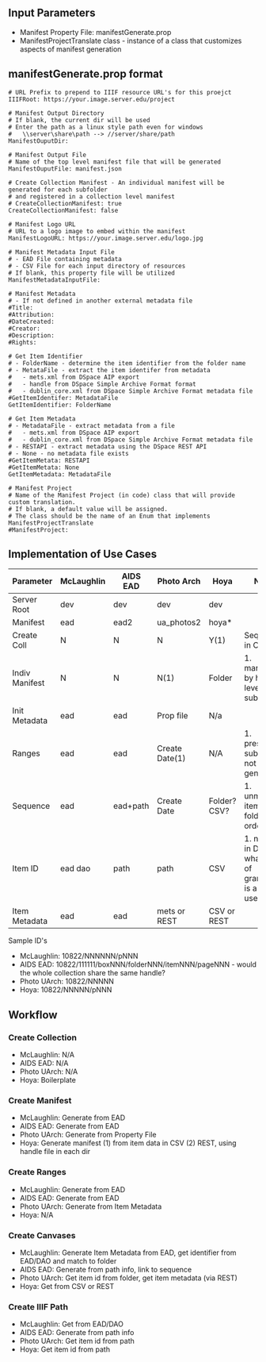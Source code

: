 ## Input Parameters
- Manifest Property File: manifestGenerate.prop
- ManifestProjectTranslate class - instance of a class that customizes aspects of manifest generation

## manifestGenerate.prop format
    # URL Prefix to prepend to IIIF resource URL's for this proejct
    IIIFRoot: https://your.image.server.edu/project
    
    # Manifest Output Directory
    # If blank, the current dir will be used
    # Enter the path as a linux style path even for windows
    #   \\server\share\path --> //server/share/path
    ManifestOuputDir: 

    # Manifest Output File
    # Name of the top level manifest file that will be generated
    ManifestOuputFile: manifest.json 
    
    # Create Collection Manifest - An individual manifest will be generated for each subfolder 
    # and registered in a collection level manifest
    # CreateCollectionManifest: true
    CreateCollectionManifest: false
    
    # Manifest Logo URL
    # URL to a logo image to embed within the manifest
    ManifestLogoURL: https://your.image.server.edu/logo.jpg
    
    # Manifest Metadata Input File
    # - EAD File containing metadata
    # - CSV File for each input directory of resources
    # If blank, this property file will be utilized
    ManifestMetadataInputFile: 
    
    # Manifest Metadata 
    # - If not defined in another external metadata file
    #Title: 
    #Attribution:
    #DateCreated:  
    #Creator: 
    #Description:
    #Rights: 
    
    # Get Item Identifier
    # - FolderName - determine the item identifier from the folder name
    # - MetataFile - extract the item identifer from metadata 
    #   - mets.xml from DSpace AIP export
    #   - handle from DSpace Simple Archive Format format
    #   - dublin_core.xml from DSpace Simple Archive Format metadata file
    #GetItemIdentifer: MetadataFile
    GetItemIdentifier: FolderName
    
    # Get Item Metadata
    # - MetadataFile - extract metadata from a file
    #   - mets.xml from DSpace AIP export
    #   - dublin_core.xml from DSpace Simple Archive Format metadata file
    # - RESTAPI - extract metadata using the DSpace REST API
    # - None - no metadata file exists
    #GetItemMetata: RESTAPI
    #GetItemMetata: None
    GetItemMetadata: MetadataFile
    
    # Manifest Project
    # Name of the Manifest Project (in code) class that will provide custom translation.
    # If blank, a default value will be assigned.
    # The class should be the name of an Enum that implements ManifestProjectTranslate
    #ManifestProject: 
    

## Implementation of Use Cases

Parameter     | McLaughlin | AIDS EAD   | Photo Arch     | Hoya         | Notes
------------- | ---------- | ---------- | -------------- | ------------ | ------------------- 
Server Root   | dev        | dev        | dev            | dev          |
Manifest      | ead        | ead2       | ua_photos2     | hoya*        |
Create Coll   | N          | N          | N              | Y(1)         | Sequenced in CSV
Indiv Manifest| N          | N          | N(1)           | Folder       | 1. manifests by high level subject?
Init Metadata | ead        | ead        | Prop file      | N/a          |
Ranges        | ead        | ead        | Create Date(1) | N/A          | 1. presumes subj index not generated
Sequence      | ead        | ead+path   | Create Date    | Folder? CSV? | 1. unmapped items in folder order
Item ID       | ead dao    | path       | path           | CSV          | 1. not yet in DG - at what level of granularity is a handle used?
Item Metadata | ead        | ead        | mets or REST   | CSV or REST  |


Sample ID's
- McLaughlin:  10822/NNNNNN/pNNN
- AIDS EAD:    10822/111111/boxNNN/folderNNN/itemNNN/pageNNN - would the whole collection share the same handle?
- Photo UArch: 10822/NNNNN
- Hoya:        10822/NNNNN/pNNN

## Workflow

### Create Collection
- McLaughlin:  N/A
- AIDS EAD:    N/A
- Photo UArch: N/A
- Hoya:        Boilerplate

### Create Manifest
- McLaughlin:  Generate from EAD
- AIDS EAD:    Generate from EAD
- Photo UArch: Generate from Property File
- Hoya:        Generate manifest (1) from item data in CSV (2) REST, using handle file in each dir 

### Create Ranges
- McLaughlin:  Generate from EAD
- AIDS EAD:    Generate from EAD
- Photo UArch: Generate from Item Metadata
- Hoya:        N/A

### Create Canvases
- McLaughlin:  Generate Item Metadata from EAD, get identifier from EAD/DAO and match to folder
- AIDS EAD:    Generate from path info, link to sequence
- Photo UArch: Get item id from folder, get item metadata (via REST)
- Hoya:        Get from CSV or REST

### Create IIIF Path
- McLaughlin:  Get from EAD/DAO
- AIDS EAD:    Generate from path info
- Photo UArch: Get item id from path
- Hoya:        Get item id from path
